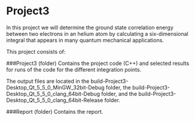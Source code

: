 # Project3

In this project we will determine the ground state correlation energy between two electrons in an helium atom by calculating a six-dimensional integral that appears in many quantum mechanical applications.

This project consists of:

###Project3 (folder)
Contains the project code (C++) and selected results for runs of the code for the different integration points.

The output files are located in the build-Project3-Desktop_Qt_5_5_0_MinGW_32bit-Debug folder, the build-Project3-Desktop_Qt_5_5_0_clang_64bit-Debug folder, and the build-Project3-Desktop_Qt_5_5_0_clang_64bit-Release folder.

###Report (folder)
Contains the report.
